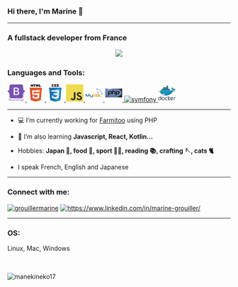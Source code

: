 ### Hi there, I'm Marine 👋
_____________________________________
<h3 align="left">A fullstack developer from France</h3>

  <div id="header" align="center">
    <img src="https://media.giphy.com/media/k0ijJhqrUP4T2EvmJ1/giphy.gif" width="250"/>
  </div>
  
<h3 align="left">Languages and Tools:</h3>
      <p align="left"> 
  
  <a href="https://getbootstrap.com" target="_blank" rel="noreferrer"> <img src="https://raw.githubusercontent.com/devicons/devicon/master/icons/bootstrap/bootstrap-plain-wordmark.svg" alt="bootstrap" width="40" height="40"/> </a> 
   <a href="https://www.w3.org/html/" target="_blank" rel="noreferrer"> <img src="https://raw.githubusercontent.com/devicons/devicon/master/icons/html5/html5-original-wordmark.svg" alt="html5" width="40" height="40"/> </a> 
  <a href="https://www.w3schools.com/css/" target="_blank" rel="noreferrer"> <img src="https://raw.githubusercontent.com/devicons/devicon/master/icons/css3/css3-original-wordmark.svg" alt="css3" width="40" height="40"/> </a> 
  <a href="https://developer.mozilla.org/en-US/docs/Web/JavaScript" target="_blank" rel="noreferrer"> <img src="https://raw.githubusercontent.com/devicons/devicon/master/icons/javascript/javascript-original.svg" alt="javascript" width="40" height="40"/> </a> 
  <a href="https://www.mysql.com/" target="_blank" rel="noreferrer"> <img src="https://raw.githubusercontent.com/devicons/devicon/master/icons/mysql/mysql-original-wordmark.svg" alt="mysql" width="40" height="40"/> </a> 
  <a href="https://www.php.net" target="_blank" rel="noreferrer"> <img src="https://raw.githubusercontent.com/devicons/devicon/master/icons/php/php-original.svg" alt="php" width="40" height="40"/> </a>
  <a href="https://symfony.com" target="_blank" rel="noreferrer"> <img src="https://symfony.com/logos/symfony_black_03.svg" alt="symfony" width="40" height="40"/> </a> 
    <a href="https://www.docker.com/" target="_blank" rel="noreferrer"> <img src="https://raw.githubusercontent.com/devicons/devicon/master/icons/docker/docker-original-wordmark.svg" alt="docker" width="40" height="40"/></a> 
__________________________________________________________
- 💻 I’m currently working for [Farmitoo](https://www.farmitoo.com/fr/) using PHP

- 🌱 I’m also learning **Javascript, React, Kotlin...**

- Hobbies: **Japan 🗾, food 🍜, sport 🚣‍♀️, reading 📚, crafting 🪡, cats 🐈**

- I speak French, English and Japanese
___________________________________________________________
<h3 align="left">Connect with me:</h3>
<p align="left">
<a href="https://twitter.com/grouillermarine" target="blank"><img align="center" src="https://raw.githubusercontent.com/rahuldkjain/github-profile-readme-generator/master/src/images/icons/Social/twitter.svg" alt="grouillermarine" height="30" width="40" /></a>
<a href="https://linkedin.com/in/https://www.linkedin.com/in/marine-grouiller/" target="blank"><img align="center" src="https://raw.githubusercontent.com/rahuldkjain/github-profile-readme-generator/master/src/images/icons/Social/linked-in-alt.svg" alt="https://www.linkedin.com/in/marine-grouiller/" height="30" width="40" /></a>
</p>

___________________________________________________
<h3 align="left">OS:</h3
 <p>Linux, Mac, Windows</p>
 <br>
<p><img align="center" src="https://github-readme-stats.vercel.app/api/top-langs?username=manekineko17&show_icons=true&locale=en&layout=compact" alt="manekineko17" /></p>
